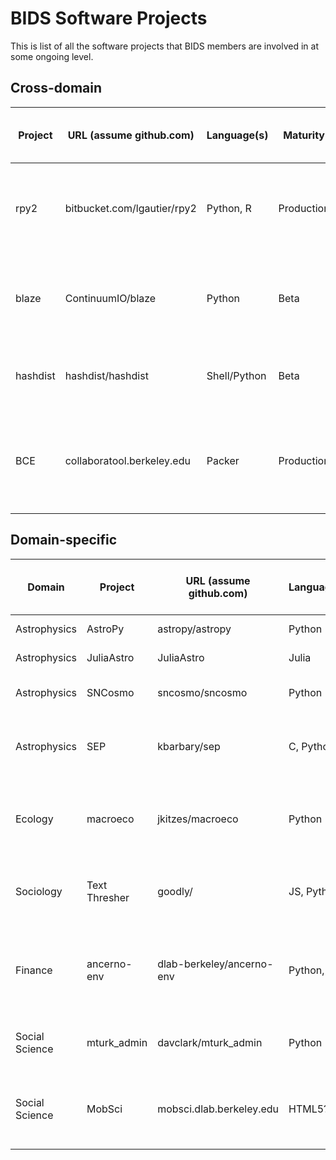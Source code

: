BIDS Software Projects
======================

This is list of all the software projects that BIDS members are involved in at some ongoing level.

Cross-domain
------------

| Project     | URL (assume github.com)     | Language(s)  | Maturity   | People | Level       | Description (what's being done by fellows?)                             |
| ----------- | --------------------------- | ------------ | ---------- | ------ | ----------- | ----------------------------------------------------------------------- |
| rpy2        | bitbucket.com/lgautier/rpy2 | Python, R    | Production | Dav    | contributor | Seamless access to R from Python, focused on type conversion            |
| blaze       | ContinuumIO/blaze           | Python       | Beta       | Dav    | contributor | Blaze-style abstracted, efficient access to R, expand utility of `into` |
| hashdist    | hashdist/hashdist           | Shell/Python | Beta       | Dav    | contributor | Support reproducible installs of mercurial repos                        |
| BCE         | collaboratool.berkeley.edu  | Packer       | Production | Dav    | creator     | Recipe + binary reference VMs for education and reproducible research   |



Domain-specific
---------------

| Domain         | Project       | URL (assume github.com)     | Language(s)  | Maturity   | People | Level       | Description (what's being done by fellows?)                               |
| -------------- | ------------- | --------------------------- | ------------ | ---------- | ------ | ----------- | ------------------------------------------------------------------------- |
| Astrophysics   | AstroPy       | astropy/astropy             | Python       | Production | Kyle   | contributor | Python library for Astronomy                                              |
| Astrophysics   | JuliaAstro    | JuliaAstro                  | Julia        | Beta       | Kyle   | contributor | Julia packages for Astronomy                                              |
| Astrophysics   | SNCosmo       | sncosmo/sncosmo             | Python       | Production | Kyle   | creator     | Python library for supernova cosmology                                    |
| Astrophysics   | SEP           | kbarbary/sep                | C, Python    | Beta       | Kyle   | creator     | Astronomy library for source-detection in images                          |
| Ecology        | macroeco      | jkitzes/macroeco            | Python       | Beta       | Justin | creator     | Python package with GUI for ecological pattern analysis                   |
| Sociology      | Text Thresher | goodly/                     | JS, Python   | Alpha      | Nick   | creator     | A tool for decomposing and annotating articles using the crowd            |
| Finance        | ancerno-env   | dlab-berkeley/ancerno-env   | Python, etc. | Beta       | Dav    | creator     | Open source tools to replace the quantitative finance masters in Haas ;)  |
| Social Science | mturk_admin   | davclark/mturk_admin        | Python       | Production | Dav    | creator     | Longitudinal experiments on MTurk (cf. psiturk)                           |
| Social Science | MobSci        | mobsci.dlab.berkeley.edu    | HTML5?       | Production | Dav    | creator     | Documentation & training focused effort for mobile device data collection |
